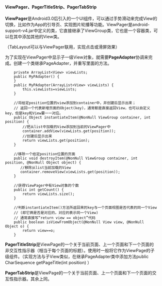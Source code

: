 #### ViewPager、PagerTitleStrip、PagerTabStrip

**ViewPager**是Android3.0后引入的一个UI组件，可以通过手势滑动来完成View的切换，比如作为App的引导页、实现图片轮播等功能。ViewPager是android-support-v4.jar中定义的类，它直接继承了ViewGroup类，它也是一个容器类，可以在其中添加其他的View类。

（TabLayout可以与ViewPager联用，实现点击或滑屏效果）

为了实现在ViewPager中显示子一级View对象，就需要**PageAdapter**协调来完成。创建一个类继承PageAdapter，并重写里面的方法。

```
    private ArrayList<View> viewLists;
    public MyPAdapter() {
    }
    public MyPAdapter(ArrayList<View> viewLists) {
        this.viewLists=viewLists;
    }

    //将给定position位置的view添加到container中，并创建后显示出来；
    // 返回一个代表新增页面的Object(key)，通常都是直接返回View，也可以自定义key，但是key和View要一一对应。
    public Object instantiateItem(@NonNull ViewGroup container, int position) {
        //把从list中加载的View添加到当前的ViewPager中
        container.addView(viewLists.get(position));
        //创建后显示出来
        return viewLists.get(position);
    }

    //移除一个给定position位置的页面
    public void destroyItem(@NonNull ViewGroup container, int position, @NonNull Object object) {
       //移除从list当前加载的View
       container.removeView(viewLists.get(position));
    }

    //获得ViewPager中有View对象的个数
    public int getCount() {
        return viewLists.size();
    }

    //判断instantiateItem()方法所返回来的key与一个页面视图是否代表的同一个View
    // (即它俩是否是对应的，对应的表示同一个View)
    // 通常直接写“return view == object”代码
    public boolean isViewFromObject(@NonNull View view, @NonNull Object o) {
        return view==o;
    }
```

**PagerTitleStrip**是ViewPage的一个关于当前页面、上一个页面和下一个页面的非交互性指示器（相当于每个页面的标题）。使用时一般将它作为ViewPage的子级组件。（实现方法与子View类似，在继承PageAdapter类中添加方法public CharSequence getPageTitle(int position) ）

**PagerTabStrip**是ViewPage的一个关于当前页面、上一个页面和下一个页面的交互性指示器。其余上同。